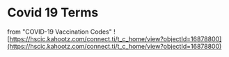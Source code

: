 # Covid 19 Terms

from "COVID-19 Vaccination Codes"
![https://hscic.kahootz.com/connect.ti/t_c_home/view?objectId=16878800](https://hscic.kahootz.com/connect.ti/t_c_home/view?objectId=16878800)

